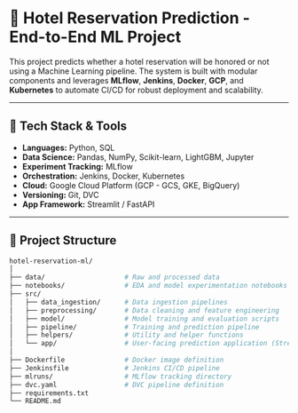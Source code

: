 # 🏨 Hotel Reservation Prediction - End-to-End ML Project

This project predicts whether a hotel reservation will be honored or not using a Machine Learning pipeline. The system is built with modular components and leverages **MLflow**, **Jenkins**, **Docker**, **GCP**, and **Kubernetes** to automate CI/CD for robust deployment and scalability.

---

## 📌 Tech Stack & Tools

- **Languages:** Python, SQL
- **Data Science:** Pandas, NumPy, Scikit-learn, LightGBM, Jupyter
- **Experiment Tracking:** MLflow
- **Orchestration:** Jenkins, Docker, Kubernetes
- **Cloud:** Google Cloud Platform (GCP - GCS, GKE, BigQuery)
- **Versioning:** Git, DVC
- **App Framework:** Streamlit / FastAPI

---

## 📂 Project Structure

```bash
hotel-reservation-ml/
│
├── data/                    # Raw and processed data
├── notebooks/               # EDA and model experimentation notebooks
├── src/
│   ├── data_ingestion/      # Data ingestion pipelines
│   ├── preprocessing/       # Data cleaning and feature engineering
│   ├── model/               # Model training and evaluation scripts
│   ├── pipeline/            # Training and prediction pipeline
│   ├── helpers/             # Utility and helper functions
│   └── app/                 # User-facing prediction application (Streamlit / FastAPI)
│
├── Dockerfile               # Docker image definition
├── Jenkinsfile              # Jenkins CI/CD pipeline
├── mlruns/                  # MLflow tracking directory
├── dvc.yaml                 # DVC pipeline definition
├── requirements.txt
└── README.md
